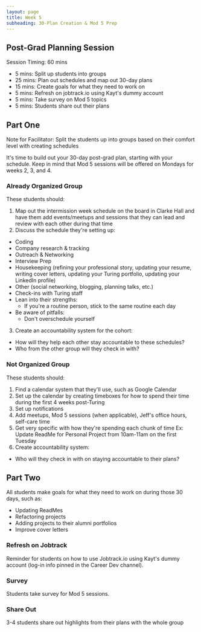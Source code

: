 ```yaml
---
layout: page
title: Week 5
subheading: 30-Plan Creation & Mod 5 Prep
---
```


## Post-Grad Planning Session

Session Timing: 60 mins
* 5 mins: Split up students into groups
* 25 mins: Plan out schedules and map out 30-day plans
* 15 mins: Create goals for what they need to work on
* 5 mins: Refresh on jobtrack.io using Kayt's dummy account
* 5 mins: Take survey on Mod 5 topics
* 5 mins: Students share out their plans

## Part One
Note for Facilitator: Split the students up into groups based on their comfort level with creating schedules

It's time to build out your 30-day post-grad plan, starting with your schedule. Keep in mind that Mod 5 sessions will be offered on Mondays for weeks 2, 3, and 4.

### Already Organized Group
These students should:
1. Map out the intermission week schedule on the board in Clarke Hall and have them add events/meetups and sessions that they can lead and review with each other during that time
2. Discuss the schedule they're setting up:
  * Coding
  * Company research & tracking
  * Outreach & Networking
  * Interview Prep
  * Housekeeping (refining your professional story, updating your resume, writing cover letters, updating your Turing portfolio, updating your LinkedIn profile)
  * Other (social networking, blogging, planning talks, etc.)
  * Check-ins with Turing staff
* Lean into their strengths:
  * If you're a routine person, stick to the same routine each day
* Be aware of pitfalls:
  * Don't overschedule yourself
3. Create an accountability system for the cohort:
  * How will they help each other stay accountable to these schedules?
  * Who from the other group will they check in with?

### Not Organized Group
These students should:
1. Find a calendar system that they'll use, such as Google Calendar
2. Set up the calendar by creating timeboxes for how to spend their time during the first 4 weeks post-Turing
3. Set up notifications
4. Add meetups, Mod 5 sessions (when applicable), Jeff's office hours, self-care time
5. Get very specific with how they're spending each chunk of time
  Ex: Update ReadMe for Personal Project from 10am-11am on the first Tuesday
6. Create accountability system:
  * Who will they check in with on staying accountable to their plans?

## Part Two
All students make goals for what they need to work on during those 30 days, such as:
* Updating ReadMes
* Refactoring projects
* Adding projects to their alumni portfolios
* Improve cover letters

### Refresh on Jobtrack
Reminder for students on how to use Jobtrack.io using Kayt's dummy account (log-in info pinned in the Career Dev channel).

### Survey
Students take survey for Mod 5 sessions.

### Share Out
3-4 students share out highlights from their plans with the whole group
